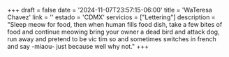 +++
draft  = false
date   = '2024-11-07T23:57:15-06:00'
title  = 'WaTeresa Chavez'
link   = ''
estado = 'CDMX'
servicios = ["Lettering"]
description = "Sleep meow for food, then when human fills food dish, take a few bites of food and continue meowing bring your owner a dead bird and attack dog, run away and pretend to be vic  tim so and sometimes switches in french and say -miaou- just because well why not."
+++